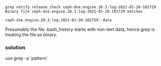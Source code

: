 ```
grep notify_release_check ceph-dse.engine.20.3.log-2021-01-20-102729
Binary file ceph-dse.engine.20.3.log-2021-01-20-102729 matches
```

```
ceph-dse.engine.20.3.log-2021-01-20-102729: data
```
Presumably the file .bash_history starts with non-text data, hence grep is treating the file as binary. 

###  solution
use grep -a 'pattern'.
